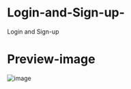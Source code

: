 # Login-and-Sign-up-
Login and Sign-up 

# Preview-image
![image](https://github.com/user-attachments/assets/34fb6f37-e290-46ab-bf16-1a69e7146598)
